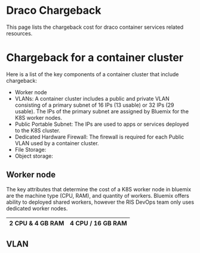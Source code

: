 # Draco Chargeback
This page lists the chargeback cost for draco container services related resources.

# Chargeback for a container cluster
Here is a list of the key components of a container cluster that include chargeback:
* Worker node
* VLANs:  A container cluster includes a public and private VLAN consisting of a primary subnet of 16 IPs (13 usable) or 32 IPs (29 usable).  The IPs of the primary subnet are assigned by Bluemix for the K8S worker nodes.
* Public Portable Subnet: The IPs are used to apps or services deployed to the K8S cluster.
* Dedicated Hardware Firewall:  The firewall is required for each Public VLAN used by a container cluster.
* File Storage:
* Object storage: 

## Worker node
The key attributes that determine the cost of a K8S worker node in bluemix are the machine type (CPU, RAM), and quantity of workers.  Bluemix offers ability to deployed shared workers, however the RIS DevOps team only uses dedicated worker nodes.

| 2 CPU & 4 GB RAM | 4 CPU / 16 GB RAM |
| -----------------|-------------------|


## VLAN








